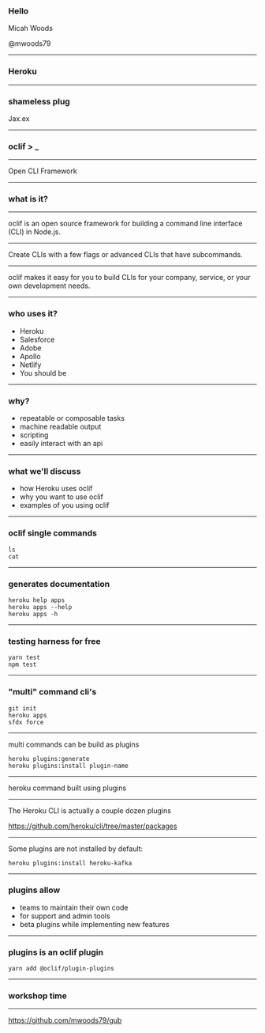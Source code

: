 ### Hello

Micah Woods

@mwoods79

---

### Heroku

---

### shameless plug

Jax.ex

---

### oclif > _

---

Open CLI Framework

---

### what is it?

---

oclif is an open source framework for building a command line interface (CLI) in Node.js.

---

Create CLIs with a few flags or advanced CLIs that have subcommands.

---

oclif makes it easy for you to build CLIs for your company, service, or your own development needs.

---

### who uses it?

* Heroku
* Salesforce
* Adobe
* Apollo
* Netlify
* You should be

---

### why?

* repeatable or composable tasks
* machine readable output
* scripting
* easily interact with an api

---

### what we'll discuss

* how Heroku uses oclif
* why you want to use oclif
* examples of you using oclif

---

### oclif single commands

```
ls
cat
```

---

### generates documentation

```
heroku help apps
heroku apps --help
heroku apps -h
```

---

### testing harness for free

```
yarn test
npm test
```

---

### "multi" command cli's

```
git init
heroku apps
sfdx force
```

---

multi commands can be build as plugins

```
heroku plugins:generate
heroku plugins:install plugin-name
```

---

heroku command built using plugins

---

The Heroku CLI is actually a couple dozen plugins

https://github.com/heroku/cli/tree/master/packages

---

Some plugins are not installed by default:

`heroku plugins:install heroku-kafka`

---

### plugins allow

* teams to maintain their own code
* for support and admin tools
* beta plugins while implementing new features

---

### plugins is an oclif plugin

```
yarn add @oclif/plugin-plugins
```

---

### workshop time

---

https://github.com/mwoods79/gub

